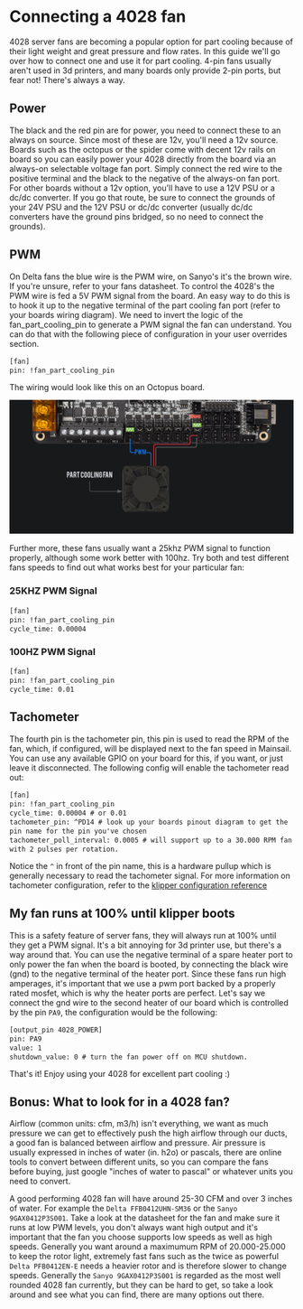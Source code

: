 # Connecting a 4028 fan

4028 server fans are becoming a popular option for part cooling because of their light weight and great pressure and flow rates. In this guide we'll go over how to connect one and use it for part cooling. 4-pin fans usually aren't used in 3d printers, and many boards only provide 2-pin ports, but fear not! There's always a way.

## Power
The black and the red pin are for power, you need to connect these to an always on source. Since most of these are 12v, you'll need a 12v source. Boards such as the octopus or the spider come with decent 12v rails on board so you can easily power your 4028 directly from the board via an always-on selectable voltage fan port. Simply connect the red wire to the positive terminal and the black to the negative of the always-on fan port. For other boards without a 12v option, you'll have to use a 12V PSU or a dc/dc converter. If you go that route, be sure to connect the grounds of your 24V PSU and the 12V PSU or dc/dc converter (usually dc/dc converters have the ground pins bridged, so no need to connect the grounds).

## PWM
On Delta fans the blue wire is the PWM wire, on Sanyo's it's the brown wire. If you're unsure, refer to your fans datasheet. To control the 4028's the PWM wire is fed a 5V PWM signal from the board. An easy way to do this is to hook it up to the negative terminal of the part cooling fan port (refer to your boards wiring diagram). We need to invert the logic of the fan_part_cooling_pin to generate a PWM signal the fan can understand. You can do that with the following piece of configuration in your user overrides section.

```properties
[fan]
pin: !fan_part_cooling_pin
```

The wiring would look like this on an Octopus board.

![Octopus 4028 Wiring](_media/4028-octopus.png)

Further more, these fans usually want a 25khz PWM signal to function properly, although some work better with 100hz. Try both and test different fans speeds to find out what works best for your particular fan:

### 25KHZ PWM Signal
```properties
[fan]
pin: !fan_part_cooling_pin
cycle_time: 0.00004
```

### 100HZ PWM Signal
```properties
[fan]
pin: !fan_part_cooling_pin
cycle_time: 0.01
```

## Tachometer
The fourth pin is the tachometer pin, this pin is used to read the RPM of the fan, which, if configured, will be displayed next to the fan speed in Mainsail. You can use any available GPIO on your board for this, if you want, or just leave it disconnected. The following config will enable the tachometer read out:

```properties
[fan]
pin: !fan_part_cooling_pin
cycle_time: 0.00004 # or 0.01
tachometer_pin: ^PD14 # look up your boards pinout diagram to get the pin name for the pin you've chosen
tachometer_poll_interval: 0.0005 # will support up to a 30.000 RPM fan with 2 pulses per rotation.
```

Notice the `^` in front of the pin name, this is a hardware pullup which is generally necessary to read the tachometer signal. For more information on tachometer configuration, refer to the [klipper configuration reference](https://www.klipper3d.org/Config_Reference.html?h=tachometer#fan)

## My fan runs at 100% until klipper boots
This is a safety feature of server fans, they will always run at 100% until they get a PWM signal. It's a bit annoying for 3d printer use, but there's a way around that. You can use the negative terminal of a spare heater port to only power the fan when the board is booted, by connecting the black wire (gnd) to the negative terminal of the heater port. Since these fans run high amperages, it's important that we use a pwm port backed by a properly rated mosfet, which is why the heater ports are perfect. Let's say we connect the gnd wire to the second heater of our board which is controlled by the pin `PA9`, the configuration would be the following:

```properties
[output_pin 4028_POWER]
pin: PA9
value: 1
shutdown_value: 0 # turn the fan power off on MCU shutdown.
```

That's it! Enjoy using your 4028 for excellent part cooling :)

## Bonus: What to look for in a 4028 fan?
Airflow (common units: cfm, m3/h) isn't everything, we want as much pressure we can get to effectively push the high airflow through our ducts, a good fan is balanced between airflow and pressure. Air pressure is usually expressed in inches of water (in. h2o) or pascals, there are online tools to convert between different units, so you can compare the fans before buying, just google "inches of water to pascal" or whatever units you need to convert.

A good performing 4028 fan will have around 25-30 CFM and over 3 inches of water. For example the `Delta FFB0412UHN-SM36` or the `Sanyo 9GAX0412P3S001`. Take a look at the datasheet for the fan and make sure it runs at low PWM levels, you don't always want high output and it's important that the fan you choose supports low speeds as well as high speeds. Generally you want around a maximumum RPM of 20.000-25.000 to keep the rotor light, extremely fast fans such as the twice as powerful `Delta PFB0412EN-E` needs a heavier rotor and is therefore slower to change speeds. Generally the `Sanyo 9GAX0412P3S001` is regarded as the most well rounded 4028 fan currently, but they can be hard to get, so take a look around and see what you can find, there are many options out there.
